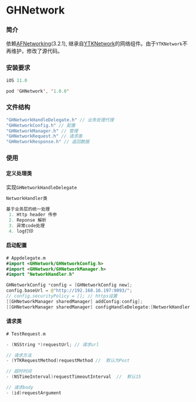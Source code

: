 # GHNetwork
### 简介
依赖[AFNetworking](https://github.com/AFNetworking/AFNetworking)(3.2.1), 继承自[YTKNetwork](https://github.com/yuantiku/YTKNetwork)的网络组件。由于`YTKNetwork`不再维护，修改了源代码。
### 安装要求

```Swift
iOS 11.0

pod 'GHNetwork', '1.0.0'
```
### 文件结构

```Swift
"GHNetworkHandleDelegate.h" // 业务处理代理
"GHNetworkConfig.h" // 配置
"GHNetworkManager.h" // 管理
"GHNetworkRequest.h" // 请求类
"GHNetworkResponse.h" // 返回数据
```
### 使用
#### 定义处理类
实现`GHNetworkHandleDelegate`
```Swift
NetworkHandler类

基于业务层的统一处理
 1. Http header 传参
 2. Reponse 解析
 3. 异常code处理
 4. log打印
```
#### 启动配置

```Swift
# Appdelegate.m
#import <GHNetwork/GHNetworkConfig.h>
#import <GHNetwork/GHNetworkManager.h>
#import "NetworkHandler.h"

GHNetworkConfig *config = [GHNetworkConfig new];
config.baseUrl = @"http://192.168.16.197:9093/";
// config.securityPolicy = []; // https设置
[[GHNetworkManager sharedManager] addConfig:config];
[[GHNetworkManager sharedManager] configHandleDelegate:[NetworkHandler handler]];
```
#### 请求类

```Swift
# TestRequest.m

- (NSString *)requestUrl; // 请求url 

// 请求方法
- (YTKRequestMethod)requestMethod //  默认为Post

// 超时时间
- (NSTimeInterval)requestTimeoutInterval  //  默认15

// 请求body
- (id)requestArgument 
```

